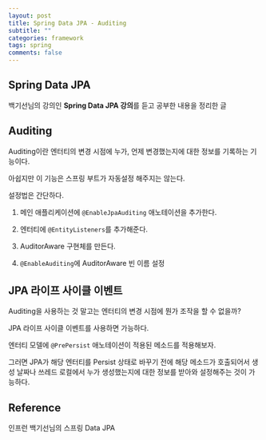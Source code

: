 ```yaml
---
layout: post
title: Spring Data JPA - Auditing
subtitle: ""
categories: framework
tags: spring
comments: false
---
```


## Spring Data JPA

백기선님의 강의인 **Spring Data JPA 강의**를 듣고 공부한 내용을 정리한 글

## Auditing

Auditing이란 엔터티의 변경 시점에 누가, 언제 변경했는지에 대한 정보를 기록하는 기능이다.

아쉽지만 이 기능은 스프링 부트가 자동설정 해주지는 않는다.

설정법은 간단하다.

1. 메인 애플리케이션에 `@EnableJpaAuditing` 애노테이션을 추가한다.

2. 엔터티에 `@EntityListeners`를 추가해준다.

3. AuditorAware 구현체를 만든다.

4. `@EnableAuditing`에 AuditorAware 빈 이름 설정

## JPA 라이프 사이클 이벤트

Auditing을 사용하는 것 말고는 엔터티의 변경 시점에 뭔가 조작을 할 수 없을까?

JPA 라이프 사이클 이벤트를 사용하면 가능하다.

엔터티 모델에 `@PrePersist` 애노테이션이 적용된 메소드를 적용해보자.

그러면 JPA가 해당 엔터티를 Persist 상태로 바꾸기 전에 해당 메소드가 호출되어서 생성 날짜나 쓰레드 로컬에서 누가 생성했는지에 대한 정보를 받아와 설정해주는 것이 가능하다.

## Reference

인프런 백기선님의 스프링 Data JPA
